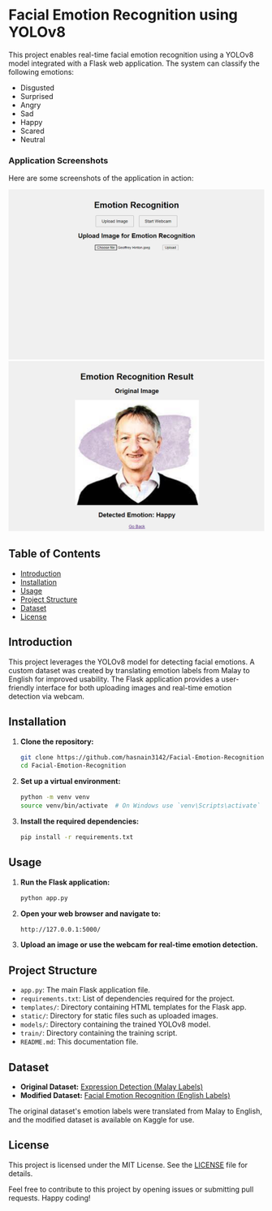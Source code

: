 # Facial Emotion Recognition using YOLOv8

This project enables real-time facial emotion recognition using a YOLOv8 model integrated with a Flask web application. The system can classify the following emotions:
- Disgusted
- Surprised
- Angry
- Sad
- Happy
- Scared
- Neutral

### Application Screenshots
Here are some screenshots of the application in action:

![Home Screen](static/imgs/home.png)
![Emotion Detection](static/imgs/emotion.png)


## Table of Contents
- [Introduction](#introduction)
- [Installation](#installation)
- [Usage](#usage)
- [Project Structure](#project-structure)
- [Dataset](#dataset)
- [License](#license)

## Introduction

This project leverages the YOLOv8 model for detecting facial emotions. A custom dataset was created by translating emotion labels from Malay to English for improved usability. The Flask application provides a user-friendly interface for both uploading images and real-time emotion detection via webcam.

## Installation

1. **Clone the repository:**
   ```bash
   git clone https://github.com/hasnain3142/Facial-Emotion-Recognition.git
   cd Facial-Emotion-Recognition
   ```

2. **Set up a virtual environment:**
   ```bash
   python -m venv venv
   source venv/bin/activate  # On Windows use `venv\Scripts\activate`
   ```

3. **Install the required dependencies:**
   ```bash
   pip install -r requirements.txt
   ```

## Usage

1. **Run the Flask application:**
   ```bash
   python app.py
   ```

2. **Open your web browser and navigate to:**
   ```bash
   http://127.0.0.1:5000/
   ```

3. **Upload an image or use the webcam for real-time emotion detection.**



## Project Structure

- `app.py`: The main Flask application file.
- `requirements.txt`: List of dependencies required for the project.
- `templates/`: Directory containing HTML templates for the Flask app.
- `static/`: Directory for static files such as uploaded images.
- `models/`: Directory containing the trained YOLOv8 model.
- `train/`: Directory containing the training script.
- `README.md`: This documentation file.

## Dataset

- **Original Dataset:** [Expression Detection (Malay Labels)](https://universe.roboflow.com/fardhansyah-hanafi-d9mrp/expression-detection-yofhu)
- **Modified Dataset:** [Facial Emotion Recognition (English Labels)](https://www.kaggle.com/datasets/beinghasnain16/facial-emotion-recognition)

The original dataset's emotion labels were translated from Malay to English, and the modified dataset is available on Kaggle for use.

## License

This project is licensed under the MIT License. See the [LICENSE](LICENSE) file for details.

Feel free to contribute to this project by opening issues or submitting pull requests. Happy coding!